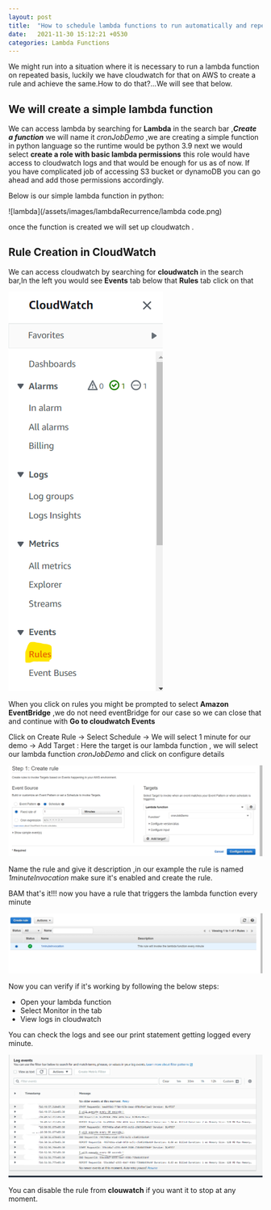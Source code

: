 ```yaml
---
layout: post
title:  "How to schedule lambda functions to run automatically and repeatedly"
date:   2021-11-30 15:12:21 +0530
categories: Lambda Functions
---
```



We might run into a situation where it is necessary to run a lambda function on repeated basis, luckily we have cloudwatch for that on AWS to create a rule and achieve the same.How to do that?...We will see that below.

## We will create a simple lambda function
We can access lambda by searching for **Lambda** in the search  bar ,***Create a function*** we will name it _cronJobDemo_ ,we are creating a simple function in python language so the runtime would be python 3.9 next we would select **create a role with basic lambda permissions** this role would have access to cloudwatch logs and that would be enough for us as of now. If you have complicated job of accessing S3 bucket or dynamoDB you can go ahead and add those permissions accordingly.

Below is our simple lambda function in python:

![lambda](/assets/images/lambdaRecurrence/lambda code.png)

once the function is created we will set up cloudwatch .

## Rule Creation in CloudWatch
We can access cloudwatch by searching for **cloudwatch** in the search bar,In the left you would see **Events** tab below that **Rules** tab click on that

![cloudwatch](/assets/images/lambdaRecurrence/cloudwatch.png)

When you click on rules you might be prompted to select **Amazon EventBridge** ,we do not need eventBridge for our case so we can close that and continue with **Go to cloudwatch Events**

Click on Create Rule -> Select Schedule -> We will select 1 minute for our demo -> Add Target : Here the target is our lambda function , we will select our lambda function _cronJobDemo_ and click on configure details 


![ruleCreation](/assets/images/lambdaRecurrence/ruleCreation.png)

Name the rule and give it description ,in our example the rule is named _1minuteInvocation_ make sure it's enabled and create the rule.

BAM that's it!!! now you have a rule that triggers the lambda function every minute


![rule](/assets/images/lambdaRecurrence/rule.png)


Now you can verify if it's working by following the below steps:
* Open your lambda function 
* Select Monitor  in the tab 
* View logs in cloudwatch

You can check the logs and see our print statement getting logged every minute.

![logs](/assets/images/lambdaRecurrence/logs.png)

You can disable the rule from **clouwatch** if you want it to stop at any moment.



